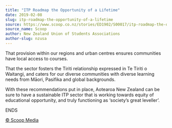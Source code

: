 ```yaml
---
title: "ITP Roadmap the Opportunity of a Lifetime"
date: 2019-02-08
slug: itp-roadmap-the-opportunity-of-a-lifetime
source: https://www.scoop.co.nz/stories/ED1902/S00017/itp-roadmap-the-opportunity-of-a-lifetime.htm
source_name: Scoop
author: New Zealand Union of Students Associations
author-slug: nzusa
---
```


<p>That provision within our regions and urban
centres ensures communities have local access to
courses.</p>

<p>That the sector fosters the Tiriti relationship
expressed in Te Tiriti o Waitangi, and caters for our
diverse communities with diverse learning needs from Māori,
Pasifika and global backgrounds.</p>

<p>With these
recommendations put in place, Aotearoa New Zealand can be
sure to have a sustainable ITP sector that is working
towards equity of educational opportunity, and truly
functioning as ‘society’s great leveller’.</p>

<p>ENDS</p><p>
<a href="http://www.scoop.co.nz/about/terms.html" target="_blank"><span>© Scoop Media</span></a>
         

</p>